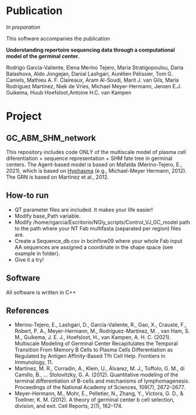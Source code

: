# Publication
_In preparation_

This software accompanies the publication

**Understanding repertoire sequencing data through a computational model of the germinal center.**

Rodrigo García-Valiente, Elena Merino Tejero, Maria Stratigopoulou, Daria Balashova, Aldo Jongejan, Danial Lashgari, Aurélien Pélissier, Tom G. Caniels,
Mathieu A. F. Claireaux, Aram Al-Soudi, Marit J. van Gils, María Rodríguez Martínez, Niek de Vries, Michael Meyer-Hermann, Jeroen E.J. Guikema, Huub Hoefsloot,Antoine H.C. van Kampen

# Project
## GC_ABM_SHM_network

This repository includes code ONLY of the multiscale model of plasma cell diferentiation + sequence representation + SHM fate tree in germinal centers. The Agent-based model is based on Mafalda (Merino-Tejero, E., 2021), which is based on [Hyphasma](https://www.helmholtz-hzi.de/en/research/research-topics/immune-response/systems-immunology/our-research/) (e.g., Michael-Meyer Hermann, 2012).  
The GRN is based on Martinez et al., 2012. 

## How-to run
* QT parameter files are included. It makes your life easier!
* Modify base_Path variable.
* Modify /home/rgarcia/Escritorio/NGly_scripts/Control_VJ_GC_model path to the path where your NT Fab multifasta (separated per region) files are.
* Create a Sequence_db.csv in bcinflow09 where your whole Fab input AA sequences are assigned a coordinate in the shape space (see example in folder).
* Give it a try!

## Software
All software is written in C++

## References
* Merino-Tejero, E., Lashgari, D., García-Valiente, R., Gao, X., Crauste, F., Robert, P. A., Meyer-Hermann, M., Rodríguez-Martínez, M. , van Ham, S. M., Guikema, J. E. J., Hoefsloot, H., van Kampen, A. H. C. (2021). Multiscale Modeling of Germinal Center Recapitulates the Temporal Transition From Memory B Cells to Plasma Cells Differentiation as Regulated by Antigen Affinity-Based Tfh Cell Help. Frontiers in Immunology, 11.
* Martínez, M. R., Corradin, A., Klein, U., Álvarez, M. J., Toffolo, G. M., di Camillo, B., … Stolovitzky, G. A. (2012). Quantitative modeling of the terminal differentiation of B-cells and mechanisms of lymphomagenesis. Proceedings of the National Academy of Sciences, 109(7), 2672–2677. 
* Meyer-Hermann, M., Mohr, E., Pelletier, N., Zhang, Y., Victora, G. D., & Toellner, K. M. (2012). A theory of germinal center b cell selection, division, and exit. Cell Reports, 2(1), 162–174. 
